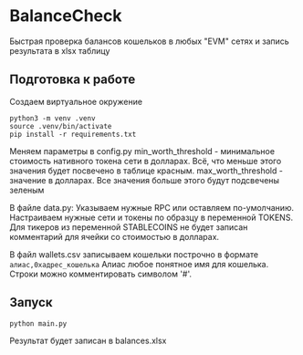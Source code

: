 # BalanceCheck

Быстрая проверка балансов кошельков в любых "EVM" сетях и запись результата в xlsx таблицу

## Подготовка к работе

Создаем виртуальное окружение
```
python3 -m venv .venv
source .venv/bin/activate
pip install -r requirements.txt
```

Меняем параметры в config.py
min_worth_threshold - минимальное стоимость нативного токена сети в долларах. Всё, что меньше этого значения будет посвечено в таблице красным.
max_worth_threshold - значение в долларах. Все значения больше этого будут подсвечены зеленым

В файле data.py:
Указываем нужные RPC или оставляем по-умолчанию. Настраиваем нужные сети и токены по образцу в переменной TOKENS. Для тикеров из 
переменной STABLECOINS не будет записан комментарий для ячейки со стоимостью в долларах.

В файл wallets.csv записываем кошельки построчно в формате ```алиас,0xадрес_кошелька```
Алиас любое понятное имя для кошелька. Строки можно комментировать символом '#'.

## Запуск

```python main.py```

Результат будет записан в balances.xlsx
